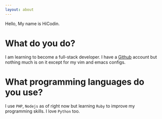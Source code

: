 ```yaml
---
layout: about
---
```


Hello, My name is HiCodin.

# What do you do?
I am learning to become a full-stack developer. I have a [Github](https://github.com/hicodin) account but nothing much is on it except for my vim and emacs configs.

# What programming languages do you use?
I use ```PHP```, ```Nodejs``` as of right now but learning ```Ruby``` to improve my programming skills. I love ```Python``` too.
